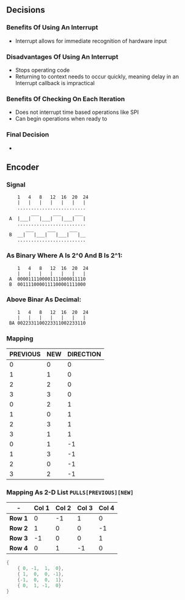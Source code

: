 
<!----------------------------------------------------------------------------------------------------------------------
-                                                                                                                      -
-    Created by: MPZinke on 2023.08.28                                                                                 -
-                                                                                                                      -
-    DESCRIPTION:                                                                                                      -
-    BUGS:                                                                                                             -
-    FUTURE:                                                                                                           -
-                                                                                                                      -
----------------------------------------------------------------------------------------------------------------------->

## Decisions

### Benefits Of Using An Interrupt
- Interrupt allows for immediate recognition of hardware input

### Disadvantages Of Using An Interrupt
- Stops operating code
- Returning to context needs to occur quickly, meaning delay in an Interrupt callback is impractical

### Benefits Of Checking On Each Iteration
- Does not interrupt time based operations like SPI
- Can begin operations when ready to

### Final Decision
- 


## Encoder

### Signal
```
    1   4   8   12  16  20  24
	|   |   |   |   |   |   |
    .........................
         ___     ___     ___
 A  |___|   |___|   |___|   |
    .........................
       ___     ___     ___
 B  __|   |___|   |___|   |__
    .........................
```

### As Binary Where A Is 2^0 And B Is 2^1:
```
    1   4   8   12  16  20  24
	|   |   |   |   |   |   |
 A  0000111100001111000011110
 B  0011110000111100001111000
```

### Above Binar As Decimal:
```
    1   4   8   12  16  20  24
	|   |   |   |   |   |   |
 BA 0022331100223311002233110
```

### Mapping
| PREVIOUS |   NEW   | DIRECTION |
|----------|---------|-----------|
|    0     |    0    |     0     |
|    1     |    1    |     0     |
|    2     |    2    |     0     |
|    3     |    3    |     0     |
|    0     |    2    |     1     |
|    1     |    0    |     1     |
|    2     |    3    |     1     |
|    3     |    1    |     1     |
|    0     |    1    |    -1     |
|    1     |    3    |    -1     |
|    2     |    0    |    -1     |
|    3     |    2    |    -1     |

### Mapping As 2-D List `PULLS[PREVIOUS][NEW]`
|     -     | Col 1 | Col 2 | Col 3 | Col 4 |
|-----------|-------|-------|-------|-------|
| **Row 1** |   0   |  -1   |   1   |   0   |
| **Row 2** |   1   |   0   |   0   |  -1   |
| **Row 3** |  -1   |   0   |   0   |   1   |
| **Row 4** |   0   |   1   |  -1   |   0   |

```c++
{
	{ 0, -1,  1,  0},
	{ 1,  0,  0, -1},
	{-1,  0,  0,  1},
	{ 0,  1, -1,  0}
}
```
